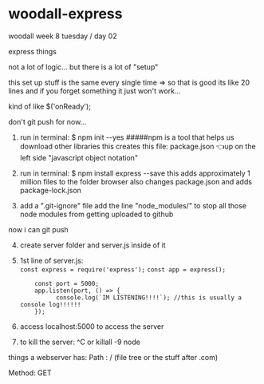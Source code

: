 # woodall-express
woodall week 8 tuesday / day 02

express things

not a lot of logic... but there is a lot of "setup"

this set up stuff is the same every single time => so that is good
its like 20 lines and if you forget something it just won't work...

kind of like $('onReady');

don't git push for now...

1. run in terminal:
      $ npm init --yes
            #####npm is a tool that helps us download other libraries
            this creates this file: package.json 👈up on the left side
            "javascript object notation"

2. run in terminal:
      $ npm install express --save
            this adds approximately 1 million files to the folder browser
            also changes package.json
            and adds package-lock.json

3. add a ".git-ignore" file
      add the line "node_modules/" to stop all those node modules from getting uploaded to github


now i can git push

4. create server folder and server.js inside of it


5.  1st line of server.js:    
            `const express = require('express');`
            `const app = express();`
            
            const port = 5000;
            app.listen(port, () => {
                  console.log(`IM LISTENING!!!!`); //this is usually a console log!!!!!!
            });

6. access localhost:5000 to access the server

7. to kill the server: ^C or killall -9 node









things a webserver has: 
Path : / (file tree or the stuff after .com)

Method: GET
